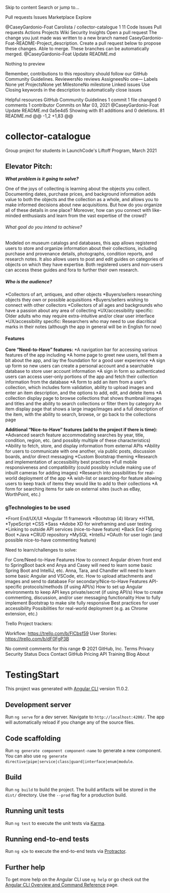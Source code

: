 Skip to content
Search or jump to…

Pull requests
Issues
Marketplace
Explore
 
@CaseyGardonio-Foat 
Carolista
/
collector-catalogue
1
11
Code
Issues
Pull requests
Actions
Projects
Wiki
Security
Insights
Open a pull request
The change you just made was written to a new branch named CaseyGardonio-Foat-README-Project_description. Create a pull request below to propose these changes.
    Able to merge. These branches can be automatically merged.
@CaseyGardonio-Foat
Update README.md
 
Nothing to preview

Remember, contributions to this repository should follow our GitHub Community Guidelines.
ReviewersNo reviews
AssigneesNo one—
Labels
None yet
ProjectsNone yet
MilestoneNo milestone
Linked issues
Use Closing keywords in the description to automatically close issues

Helpful resources
GitHub Community Guidelines
 1 commit
 1 file changed
 0 comments
 1 contributor
Commits on Mar 03, 2021
@CaseyGardonio-Foat
Update README.md
0a5e4d5
Showing  with 81 additions and 0 deletions.
 81  README.md 
@@ -1,2 +1,83 @@
# collector-catalogue
Group project for students in LaunchCode's Liftoff Program, March 2021

## Elevator Pitch:

***What problem is it going to solve?***

One of the joys of collecting is learning about the objects you collect. Documenting dates, purchase prices, and background information adds value to both the objects and the collection as a whole, and allows you to make informed decisions about new acquisitions. But how do you organize all of these details in one place? Moreover, how can you connect with like-minded enthusiasts and learn from the vast expertise of the crowd?

###### What goal do you intend to achieve?

Modeled on museum catalogs and databases, this app allows registered users to store and organize information about their collections, including purchase and provenance details, photographs, condition reports, and research notes. It also allows users to post and edit guides on categories of objects on which they have expertise. Both registered users and non-users can access these guides and fora to further their own research. 

##### Who is the audience?

*Collectors of art, antiques, and other objects
*Buyers/sellers researching objects they own or possible acquisitions
*Buyers/sellers wishing to connect with other collectors
*Collectors of all ages and backgrounds who have a passion about any area of collecting
*UX/accessibility specific: Older adults who may require extra-intuitive and/or clear user interface 
*UX/accessibility specific: Researchers who may need to use diacritical marks in their notes (although the app in general will be in English for now)

#### Features

**Core “Need-to-Have” features:**
*A navigation bar for accessing various features of the app including
*A home page to greet new users, tell them a bit about the app, and lay the foundation for a good user experience
*A sign up form so new users can create a personal account and a searchable database to store user account information
*A sign in form so authenticated users can access user-only portions of the app and fetch their collection information from the database
*A form to add an item from a user’s collection, which includes form validation, ability to upload images and enter an item description, and the options to add, edit, and delete items
*A collection display page to browse collections that shows thumbnail images and titles and the ability to search collections or filter them by category 
An item display page that shows a large image/images and a full description of the item, with the ability to search, browse, or go back to the collections page	

**Additional “Nice-to-Have” features (add to the project if there is time):**
*Advanced search feature accommodating searches by year, title, condition, region, etc. (and possibly multiple of these characteristics)		
*Ability to fetch, store, and display information from external APIs
*Ability for users to communicate with one another, via public posts, discussion boards, and/or direct messaging
*Custom Bootstrap theming
*Research and implementation of accessibility best practices
*Full mobile responsiveness and compatibility (could possibly include making use of inbuilt cameras for adding images)
*Research into possibilities for real-world deployment of the app
*A wish-list or searching-for feature allowing users to keep track of items they would like to add to their collections
*A form for searching items for sale on external sites (such as eBay, WorthPoint, etc.)

### gTechnologies to be used

*Front End/UX/UI
*Angular 11 framework
*Bootstrap (4) library
*HTML
*TypeScript
*CSS
*Sass
*Adobe XD for wireframing and user testing
*Linking to outside API services (nice-to-have feature)
*Back End
*Spring Boot
*Java
*CRUD repository 
*MySQL
*IntelliJ
*OAuth for user login (and possible nice-to-have commenting feature)

Need to learn/challenges to solve:

For Core/Need-to-Have Features
How to connect Angular driven front end to SpringBoot back end 
Anya and Casey will need to learn some basic Spring Boot and IntelliJ, etc.
Anna, Tara, and Chandler will need to learn some basic Angular and VSCode, etc.
How to upload attachments and images and send to database
For secondary/Nice-to-Have Features
API-specific protocols/methods (if using API/s)
How to set up Angular environments to keep API keys private/secret (if using API/s)
How to create commenting, discussion, and/or user messaging functionality 
How to fully implement Bootstrap to make site fully responsive
Best practices for user accessibility 
Possibilities for real-world deployment (e.g. as Chrome extension, etc.)

Trello Project trackers:

Workflow: https://trello.com/b/FlCbsf59
User Stories: https://trello.com/b/dF0FgP3B

No commit comments for this range
© 2021 GitHub, Inc.
Terms
Privacy
Security
Status
Docs
Contact GitHub
Pricing
API
Training
Blog
About


# TestingStart

This project was generated with [Angular CLI](https://github.com/angular/angular-cli) version 11.0.2.

## Development server

Run `ng serve` for a dev server. Navigate to `http://localhost:4200/`. The app will automatically reload if you change any of the source files.

## Code scaffolding

Run `ng generate component component-name` to generate a new component. You can also use `ng generate directive|pipe|service|class|guard|interface|enum|module`.

## Build

Run `ng build` to build the project. The build artifacts will be stored in the `dist/` directory. Use the `--prod` flag for a production build.

## Running unit tests

Run `ng test` to execute the unit tests via [Karma](https://karma-runner.github.io).

## Running end-to-end tests

Run `ng e2e` to execute the end-to-end tests via [Protractor](http://www.protractortest.org/).

## Further help

To get more help on the Angular CLI use `ng help` or go check out the [Angular CLI Overview and Command Reference](https://angular.io/cli) page.
